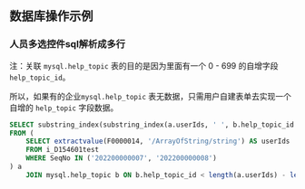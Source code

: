 ## 数据库操作示例

### 人员多选控件sql解析成多行

注：关联 ```mysql.help_topic``` 表的目的是因为里面有一个 0 - 699 的自增字段 ```help_topic_id```。

所以，如果有的企业```mysql.help_topic``` 表无数据，只需用户自建表单去实现一个自增的 ```help_topic``` 字段数据。

``` sql
SELECT substring_index(substring_index(a.userIds, ' ', b.help_topic_id + 1), ' ', -1) AS userId
FROM (
	SELECT extractvalue(F0000014, '/ArrayOfString/string') AS userIds
	FROM i_D154601test
	WHERE SeqNo IN ('202200000007', '202200000008')
) a
	JOIN mysql.help_topic b ON b.help_topic_id < length(a.userIds) - length(REPLACE(a.userIds, ' ', '')) + 1
```